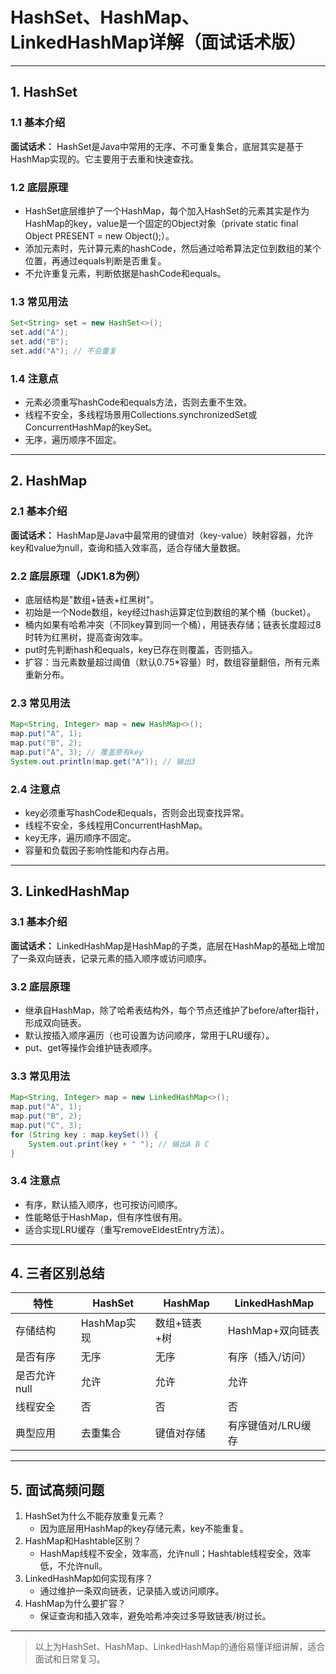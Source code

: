 # HashSet、HashMap、LinkedHashMap详解（面试话术版）

---

## 1. HashSet

### 1.1 基本介绍
**面试话术：**
HashSet是Java中常用的无序、不可重复集合，底层其实是基于HashMap实现的。它主要用于去重和快速查找。

### 1.2 底层原理
- HashSet底层维护了一个HashMap，每个加入HashSet的元素其实是作为HashMap的key，value是一个固定的Object对象（private static final Object PRESENT = new Object();）。
- 添加元素时，先计算元素的hashCode，然后通过哈希算法定位到数组的某个位置，再通过equals判断是否重复。
- 不允许重复元素，判断依据是hashCode和equals。

### 1.3 常见用法
```java
Set<String> set = new HashSet<>();
set.add("A");
set.add("B");
set.add("A"); // 不会重复
```

### 1.4 注意点
- 元素必须重写hashCode和equals方法，否则去重不生效。
- 线程不安全，多线程场景用Collections.synchronizedSet或ConcurrentHashMap的keySet。
- 无序，遍历顺序不固定。

---

## 2. HashMap

### 2.1 基本介绍
**面试话术：**
HashMap是Java中最常用的键值对（key-value）映射容器，允许key和value为null，查询和插入效率高，适合存储大量数据。

### 2.2 底层原理（JDK1.8为例）
- 底层结构是"数组+链表+红黑树"。
- 初始是一个Node数组，key经过hash运算定位到数组的某个桶（bucket）。
- 桶内如果有哈希冲突（不同key算到同一个桶），用链表存储；链表长度超过8时转为红黑树，提高查询效率。
- put时先判断hash和equals，key已存在则覆盖，否则插入。
- 扩容：当元素数量超过阈值（默认0.75*容量）时，数组容量翻倍，所有元素重新分布。

### 2.3 常见用法
```java
Map<String, Integer> map = new HashMap<>();
map.put("A", 1);
map.put("B", 2);
map.put("A", 3); // 覆盖原有key
System.out.println(map.get("A")); // 输出3
```

### 2.4 注意点
- key必须重写hashCode和equals，否则会出现查找异常。
- 线程不安全，多线程用ConcurrentHashMap。
- key无序，遍历顺序不固定。
- 容量和负载因子影响性能和内存占用。

---

## 3. LinkedHashMap

### 3.1 基本介绍
**面试话术：**
LinkedHashMap是HashMap的子类，底层在HashMap的基础上增加了一条双向链表，记录元素的插入顺序或访问顺序。

### 3.2 底层原理
- 继承自HashMap，除了哈希表结构外，每个节点还维护了before/after指针，形成双向链表。
- 默认按插入顺序遍历（也可设置为访问顺序，常用于LRU缓存）。
- put、get等操作会维护链表顺序。

### 3.3 常见用法
```java
Map<String, Integer> map = new LinkedHashMap<>();
map.put("A", 1);
map.put("B", 2);
map.put("C", 3);
for (String key : map.keySet()) {
    System.out.print(key + " "); // 输出A B C
}
```

### 3.4 注意点
- 有序，默认插入顺序，也可按访问顺序。
- 性能略低于HashMap，但有序性很有用。
- 适合实现LRU缓存（重写removeEldestEntry方法）。

---

## 4. 三者区别总结
| 特性         | HashSet         | HashMap         | LinkedHashMap         |
|--------------|-----------------|-----------------|----------------------|
| 存储结构     | HashMap实现     | 数组+链表+树    | HashMap+双向链表     |
| 是否有序     | 无序            | 无序            | 有序（插入/访问）    |
| 是否允许null | 允许            | 允许            | 允许                 |
| 线程安全     | 否              | 否              | 否                   |
| 典型应用     | 去重集合        | 键值对存储      | 有序键值对/LRU缓存   |

---

## 5. 面试高频问题
1. HashSet为什么不能存放重复元素？
   - 因为底层用HashMap的key存储元素，key不能重复。
2. HashMap和Hashtable区别？
   - HashMap线程不安全，效率高，允许null；Hashtable线程安全，效率低，不允许null。
3. LinkedHashMap如何实现有序？
   - 通过维护一条双向链表，记录插入或访问顺序。
4. HashMap为什么要扩容？
   - 保证查询和插入效率，避免哈希冲突过多导致链表/树过长。

---

> 以上为HashSet、HashMap、LinkedHashMap的通俗易懂详细讲解，适合面试和日常复习。 